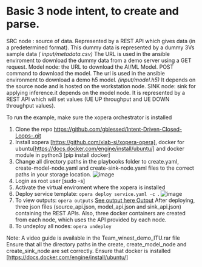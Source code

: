 # Basic 3 node intent, to create and parse.

SRC node : source of data. Represented by a REST API which gives data (in a predetermined format). This dummy data is represented by a dummy 3Vs sample data *(
input/metadata.csv)* The URL is used in the ansible enviroment to download the dummy data from a demo server using a GET  request.
Model node: the URL to download the AI/ML Model. POST command to download the model. The url is used in the ansible environment to download a demo h5 model. *(input/model.h5)* It depends on the source node and is hosted on the workstation node.
SINK node: sink for applying inference.it depends on the model node. It is represented by a REST API which will set values (UE UP throughput and UE DOWN throughput values).  


To run the example, make sure the xopera orchestrator is installed
1. 	Clone the repo https://github.com/gblessed/Intent-Driven-Closed-Loops-.git
2.	Install xopera [https://github.com/xlab-si/xopera-opera], docker for ubuntu[https://docs.docker.com/engine/install/ubuntu/] and docker module in python3 [pip install docker]
3. Change all directory paths in the playbooks folder to create.yaml, create-model-node.yaml and create-sink-node.yaml files to the correct paths in your storage location. ![image](https://user-images.githubusercontent.com/53085242/139949917-33738cab-e6b4-46ca-ab77-6fdb17d088a3.png)
4. Login as root user [sudo -s]
5.  Activate the virtual enviroment where the xopera is installed
6.  Deploy service template: <code>opera deploy service.yaml -c </code>. ![image](https://user-images.githubusercontent.com/53085242/139952222-5f69b66d-eaee-4d0e-a943-ca51081f27af.png)
8. To view outputs: <code>opera outputs</code> [See output here Output](https://drive.google.com/file/d/1n8_WjGckx6LRncqKeWghUKhfAE75qfw6/view?usp=sharing) After deploying, three json files (source_api.json, model_api.json and sink_api.json)  containing the REST APIs. Also, three docker containers are created from each node, which uses the API provided by each node.
9. To undeploy all nodes: <code>opera undeploy</code>

Note:
  A video guide is available in the Team_winest_demo_ITU.rar file
  Ensure that all the directory paths in the create, create_model_node and create_sink_node are set correctly. 
  Ensure that docker is installed [https://docs.docker.com/engine/install/ubuntu/]
  
  
  

